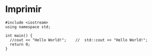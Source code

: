 # Imprimir 

    #include <iostream>
    using namespace std;

    int main() {
      //cout << "Hello World!";    //  std::cout << "Hello World!";
      return 0;
    }

